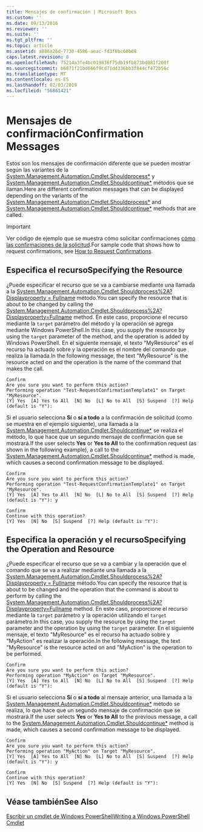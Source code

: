 ```yaml
---
title: Mensajes de confirmación | Microsoft Docs
ms.custom: ''
ms.date: 09/13/2016
ms.reviewer: ''
ms.suite: ''
ms.tgt_pltfrm: ''
ms.topic: article
ms.assetid: a886a26d-7730-4586-aeac-fd3f0bc60b88
caps.latest.revision: 8
ms.openlocfilehash: 75214a3fe4bc019836f75db19fb873bd081f200f
ms.sourcegitcommit: b6871f21bd666f9cd71dd336bb3f844cf472b56c
ms.translationtype: MT
ms.contentlocale: es-ES
ms.lasthandoff: 02/03/2019
ms.locfileid: "56861421"
---
```

# <a name="confirmation-messages"></a><span data-ttu-id="84290-102">Mensajes de confirmación</span><span class="sxs-lookup"><span data-stu-id="84290-102">Confirmation Messages</span></span>

<span data-ttu-id="84290-103">Estos son los mensajes de confirmación diferente que se pueden mostrar según las variantes de la [System.Management.Automation.Cmdlet.Shouldprocess\*](/dotnet/api/System.Management.Automation.Cmdlet.ShouldProcess) y [ System.Management.Automation.Cmdlet.Shouldcontinue\*](/dotnet/api/System.Management.Automation.Cmdlet.ShouldContinue) métodos que se llaman.</span><span class="sxs-lookup"><span data-stu-id="84290-103">Here are different confirmation messages that can be displayed depending on the variants of the [System.Management.Automation.Cmdlet.Shouldprocess\*](/dotnet/api/System.Management.Automation.Cmdlet.ShouldProcess) and [System.Management.Automation.Cmdlet.Shouldcontinue\*](/dotnet/api/System.Management.Automation.Cmdlet.ShouldContinue) methods that are called.</span></span>

> [!IMPORTANT]
> <span data-ttu-id="84290-104">Ver código de ejemplo que se muestra cómo solicitar confirmaciones [cómo las confirmaciones de la solicitud](./how-to-request-confirmations.md).</span><span class="sxs-lookup"><span data-stu-id="84290-104">For sample code that shows how to request confirmations, see [How to Request Confirmations](./how-to-request-confirmations.md).</span></span>

## <a name="specifying-the-resource"></a><span data-ttu-id="84290-105">Especifica el recurso</span><span class="sxs-lookup"><span data-stu-id="84290-105">Specifying the Resource</span></span>

<span data-ttu-id="84290-106">¿Puede especificar el recurso que se va a cambiarse mediante una llamada a la [System.Management.Automation.Cmdlet.Shouldprocess%2A? Displayproperty = Fullname](/dotnet/api/System.Management.Automation.Cmdlet.ShouldProcess?view=powershellsdk-1.1.0) método.</span><span class="sxs-lookup"><span data-stu-id="84290-106">You can specify the resource that is about to be changed by calling the [System.Management.Automation.Cmdlet.Shouldprocess%2A?Displayproperty=Fullname](/dotnet/api/System.Management.Automation.Cmdlet.ShouldProcess?view=powershellsdk-1.1.0) method.</span></span> <span data-ttu-id="84290-107">En este caso, proporcione el recurso mediante la `target` parámetro del método y la operación se agrega mediante Windows PowerShell.</span><span class="sxs-lookup"><span data-stu-id="84290-107">In this case, you supply the resource by using the `target` parameter of the method, and the operation is added by Windows PowerShell.</span></span> <span data-ttu-id="84290-108">En el siguiente mensaje, el texto "MyResource" es el recurso ha actuado sobre y la operación es el nombre del comando que realiza la llamada.</span><span class="sxs-lookup"><span data-stu-id="84290-108">In the following message, the text "MyResource" is the resource acted on and the operation is the name of the command that makes the call.</span></span>

```output
Confirm
Are you sure you want to perform this action?
Performing operation "Test-RequestConfirmationTemplate1" on Target "MyResource".
[Y] Yes  [A] Yes to All  [N] No  [L] No to All  [S] Suspend  [?] Help (default is "Y"):
```

<span data-ttu-id="84290-109">Si el usuario selecciona **Sí** o **sí a todo** a la confirmación de solicitud (como se muestra en el ejemplo siguiente), una llamada a la [System.Management.Automation.Cmdlet.Shouldcontinue\*](/dotnet/api/System.Management.Automation.Cmdlet.ShouldContinue) se realiza el método, lo que hace que un segundo mensaje de confirmación que se mostrará.</span><span class="sxs-lookup"><span data-stu-id="84290-109">If the user selects **Yes** or **Yes to All** to the confirmation request (as shown in the following example), a call to the [System.Management.Automation.Cmdlet.Shouldcontinue\*](/dotnet/api/System.Management.Automation.Cmdlet.ShouldContinue) method is made, which causes a second confirmation message to be displayed.</span></span>

```output
Confirm
Are you sure you want to perform this action?
Performing operation "Test-RequestConfirmationTemplate1" on Target "MyResource".
[Y] Yes  [A] Yes to All  [N] No  [L] No to All  [S] Suspend  [?] Help (default is "Y"): y

Confirm
Continue with this operation?
[Y] Yes  [N] No  [S] Suspend  [?] Help (default is "Y"):
```

## <a name="specifying-the-operation-and-resource"></a><span data-ttu-id="84290-110">Especifica la operación y el recurso</span><span class="sxs-lookup"><span data-stu-id="84290-110">Specifying the Operation and Resource</span></span>

<span data-ttu-id="84290-111">¿Puede especificar el recurso que se va a cambiar y la operación que el comando que se va a realizar mediante una llamada a la [System.Management.Automation.Cmdlet.Shouldprocess%2A? Displayproperty = Fullname](/dotnet/api/System.Management.Automation.Cmdlet.ShouldProcess?view=powershellsdk-1.1.0) método.</span><span class="sxs-lookup"><span data-stu-id="84290-111">You can specify the resource that is about to be changed and the operation that the command is about to perform by calling the [System.Management.Automation.Cmdlet.Shouldprocess%2A?Displayproperty=Fullname](/dotnet/api/System.Management.Automation.Cmdlet.ShouldProcess?view=powershellsdk-1.1.0) method.</span></span> <span data-ttu-id="84290-112">En este caso, proporcione el recurso mediante la `target` parámetro y la operación utilizando el `target` parámetro.</span><span class="sxs-lookup"><span data-stu-id="84290-112">In this case, you supply the resource by using the `target` parameter and the operation by using the `target` parameter.</span></span> <span data-ttu-id="84290-113">En el siguiente mensaje, el texto "MyResource" es el recurso ha actuado sobre y "MyAction" es realizar la operación.</span><span class="sxs-lookup"><span data-stu-id="84290-113">In the following message, the text "MyResource" is the resource acted on and "MyAction" is the operation to be performed.</span></span>

```output
Confirm
Are you sure you want to perform this action?
Performing operation "MyAction" on Target "MyResource".
[Y] Yes  [A] Yes to All  [N] No  [L] No to All  [S] Suspend  [?] Help (default is "Y"):
```

<span data-ttu-id="84290-114">Si el usuario selecciona **Sí** o **sí a todo** al mensaje anterior, una llamada a la [System.Management.Automation.Cmdlet.Shouldcontinue\*](/dotnet/api/System.Management.Automation.Cmdlet.ShouldContinue) método se realiza, lo que hace que un segundo mensaje de confirmación que se mostrará.</span><span class="sxs-lookup"><span data-stu-id="84290-114">If the user selects **Yes** or **Yes to All** to the previous message, a call to the [System.Management.Automation.Cmdlet.Shouldcontinue\*](/dotnet/api/System.Management.Automation.Cmdlet.ShouldContinue) method is made, which causes a second confirmation message to be displayed.</span></span>

```output
Confirm
Are you sure you want to perform this action?
Performing operation "MyAction" on Target "MyResource".
[Y] Yes  [A] Yes to All  [N] No  [L] No to All  [S] Suspend  [?] Help (default is "Y"): y

Confirm
Continue with this operation?
[Y] Yes  [N] No  [S] Suspend  [?] Help (default is "Y"):
```

## <a name="see-also"></a><span data-ttu-id="84290-115">Véase también</span><span class="sxs-lookup"><span data-stu-id="84290-115">See Also</span></span>

[<span data-ttu-id="84290-116">Escribir un cmdlet de Windows PowerShell</span><span class="sxs-lookup"><span data-stu-id="84290-116">Writing a Windows PowerShell Cmdlet</span></span>](./writing-a-windows-powershell-cmdlet.md)

